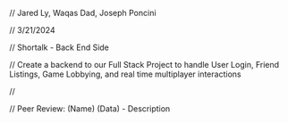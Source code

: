 // Jared Ly, Waqas Dad, Joseph Poncini

// 3/21/2024

// Shortalk - Back End Side

// Create a backend to our Full Stack Project to handle User Login, Friend Listings, Game Lobbying, and real time multiplayer interactions

// 

// Peer Review: (Name) (Data) - Description